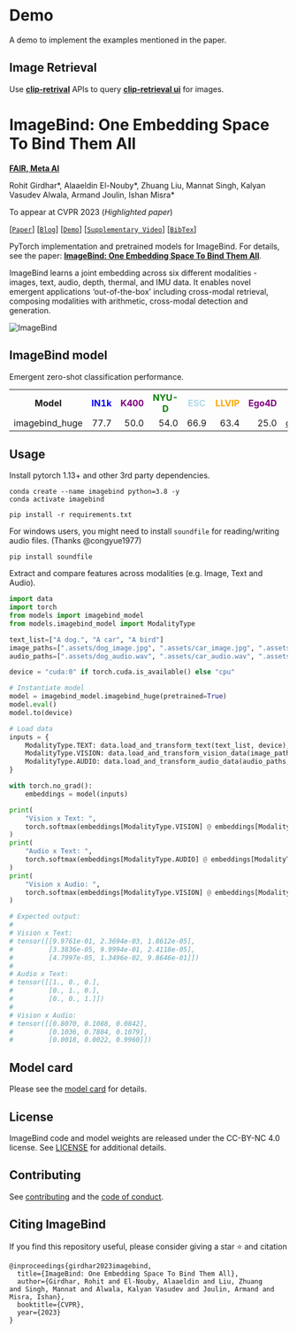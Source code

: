 # Demo
A demo to implement the examples mentioned in the paper. 

## Image Retrieval
Use **[clip-retrival](https://github.com/rom1504/clip-retrieval)** APIs to query **[clip-retrieval ui](https://rom1504.github.io/clip-retrieval/?back=https%3A%2F%2Fknn.laion.ai&index=laion5B-H-14&useMclip=false)** for images.


# ImageBind: One Embedding Space To Bind Them All

**[FAIR, Meta AI](https://ai.facebook.com/research/)** 

Rohit Girdhar*,
Alaaeldin El-Nouby*,
Zhuang Liu,
Mannat Singh,
Kalyan Vasudev Alwala,
Armand Joulin,
Ishan Misra*

To appear at CVPR 2023 (*Highlighted paper*)

[[`Paper`](https://facebookresearch.github.io/ImageBind/paper)] [[`Blog`](https://ai.facebook.com/blog/imagebind-six-modalities-binding-ai/)] [[`Demo`](https://imagebind.metademolab.com/)] [[`Supplementary Video`](https://dl.fbaipublicfiles.com/imagebind/imagebind_video.mp4)] [[`BibTex`](#citing-imagebind)]

PyTorch implementation and pretrained models for ImageBind. For details, see the paper: **[ImageBind: One Embedding Space To Bind Them All](https://facebookresearch.github.io/ImageBind/paper)**.

ImageBind learns a joint embedding across six different modalities - images, text, audio, depth, thermal, and IMU data. It enables novel emergent applications ‘out-of-the-box’ including cross-modal retrieval, composing modalities with arithmetic, cross-modal detection and generation.



![ImageBind](https://user-images.githubusercontent.com/8495451/236859695-ffa13364-3e39-4d99-a8da-fbfab17f9a6b.gif)

## ImageBind model

Emergent zero-shot classification performance.

<table style="margin: auto">
  <tr>
    <th>Model</th>
    <th><span style="color:blue">IN1k</span></th>
    <th><span style="color:purple">K400</span></th>
    <th><span style="color:green">NYU-D</span></th>
    <th><span style="color:LightBlue">ESC</span></th>
    <th><span style="color:orange">LLVIP</span></th>
    <th><span style="color:purple">Ego4D</span></th>
    <th>download</th>
  </tr>
  <tr>
    <td>imagebind_huge</td>
    <td align="right">77.7</td>
    <td align="right">50.0</td>
    <td align="right">54.0</td>
    <td align="right">66.9</td>
    <td align="right">63.4</td>
    <td align="right">25.0</td>
    <td><a href="https://dl.fbaipublicfiles.com/imagebind/imagebind_huge.pth">checkpoint</a></td>
  </tr>
  
</table>

## Usage

Install pytorch 1.13+ and other 3rd party dependencies.

```shell
conda create --name imagebind python=3.8 -y
conda activate imagebind

pip install -r requirements.txt
```

For windows users, you might need to install `soundfile` for reading/writing audio files. (Thanks @congyue1977)

```
pip install soundfile
```


Extract and compare features across modalities (e.g. Image, Text and Audio).

```python
import data
import torch
from models import imagebind_model
from models.imagebind_model import ModalityType

text_list=["A dog.", "A car", "A bird"]
image_paths=[".assets/dog_image.jpg", ".assets/car_image.jpg", ".assets/bird_image.jpg"]
audio_paths=[".assets/dog_audio.wav", ".assets/car_audio.wav", ".assets/bird_audio.wav"]

device = "cuda:0" if torch.cuda.is_available() else "cpu"

# Instantiate model
model = imagebind_model.imagebind_huge(pretrained=True)
model.eval()
model.to(device)

# Load data
inputs = {
    ModalityType.TEXT: data.load_and_transform_text(text_list, device),
    ModalityType.VISION: data.load_and_transform_vision_data(image_paths, device),
    ModalityType.AUDIO: data.load_and_transform_audio_data(audio_paths, device),
}

with torch.no_grad():
    embeddings = model(inputs)

print(
    "Vision x Text: ",
    torch.softmax(embeddings[ModalityType.VISION] @ embeddings[ModalityType.TEXT].T, dim=-1),
)
print(
    "Audio x Text: ",
    torch.softmax(embeddings[ModalityType.AUDIO] @ embeddings[ModalityType.TEXT].T, dim=-1),
)
print(
    "Vision x Audio: ",
    torch.softmax(embeddings[ModalityType.VISION] @ embeddings[ModalityType.AUDIO].T, dim=-1),
)

# Expected output:
#
# Vision x Text:
# tensor([[9.9761e-01, 2.3694e-03, 1.8612e-05],
#         [3.3836e-05, 9.9994e-01, 2.4118e-05],
#         [4.7997e-05, 1.3496e-02, 9.8646e-01]])
#
# Audio x Text:
# tensor([[1., 0., 0.],
#         [0., 1., 0.],
#         [0., 0., 1.]])
#
# Vision x Audio:
# tensor([[0.8070, 0.1088, 0.0842],
#         [0.1036, 0.7884, 0.1079],
#         [0.0018, 0.0022, 0.9960]])

```

## Model card
Please see the [model card](model_card.md) for details.

## License

ImageBind code and model weights are released under the CC-BY-NC 4.0 license. See [LICENSE](LICENSE) for additional details.

## Contributing

See [contributing](CONTRIBUTING.md) and the [code of conduct](CODE_OF_CONDUCT.md).

## Citing ImageBind

If you find this repository useful, please consider giving a star :star: and citation

```
@inproceedings{girdhar2023imagebind,
  title={ImageBind: One Embedding Space To Bind Them All},
  author={Girdhar, Rohit and El-Nouby, Alaaeldin and Liu, Zhuang
and Singh, Mannat and Alwala, Kalyan Vasudev and Joulin, Armand and Misra, Ishan},
  booktitle={CVPR},
  year={2023}
}
```
